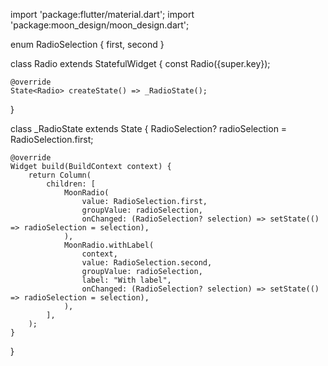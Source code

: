 import 'package:flutter/material.dart';
import 'package:moon_design/moon_design.dart';

enum RadioSelection { first, second }

class Radio extends StatefulWidget {
    const Radio({super.key});

    @override
    State<Radio> createState() => _RadioState();
}

class _RadioState extends State<Radio> {
    RadioSelection? radioSelection = RadioSelection.first;

    @override
    Widget build(BuildContext context) {
        return Column(
            children: [
                MoonRadio(
                    value: RadioSelection.first,
                    groupValue: radioSelection,
                    onChanged: (RadioSelection? selection) => setState(() => radioSelection = selection),
                ),
                MoonRadio.withLabel(
                    context,
                    value: RadioSelection.second,
                    groupValue: radioSelection,
                    label: "With label",
                    onChanged: (RadioSelection? selection) => setState(() => radioSelection = selection),
                ),
            ],
        );
    }
}